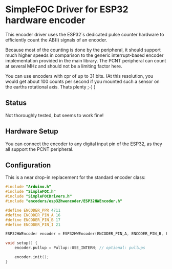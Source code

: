 # SimpleFOC Driver for ESP32 hardware encoder

This encoder driver uses the ESP32´s dedicated pulse counter hardware to efficiently count the AB(I) signals of an encoder. 

Because most of the counting is done by the peripheral, it should support much higher speeds in comparison to the generic interrupt-based encoder implementation provided in the main library. 
The PCNT peripheral can count at several MHz and should not be a limiting factor here.

You can use encoders with cpr of up to 31 bits. (At this resolution, you would get about 100 counts per second if you mounted such a sensor on the earths rotational axis. Thats plenty ;-) ) 


## Status

Not thoroughly tested, but seems to work fine!

## Hardware Setup

You can connect the encoder to any digital input pin of the ESP32, as they all support the PCNT peripheral.

## Configuration

This is a near drop-in replacement for the standard encoder class:

```c++
#include "Arduino.h"
#include "SimpleFOC.h"
#include "SimpleFOCDrivers.h"
#include "encoders/esp32hwencoder/ESP32HWEncoder.h"

#define ENCODER_PPR 4711
#define ENCODER_PIN_A 16
#define ENCODER_PIN_B 17
#define ENCODER_PIN_I 21

ESP32HWEncoder encoder = ESP32HWEncoder(ENCODER_PIN_A, ENCODER_PIN_B, ENCODER_PPR, ENCODER_PIN_I); // The Index pin can be omitted

void setup() {
    encoder.pullup = Pullup::USE_INTERN; // optional: pullups

    encoder.init();
}
```